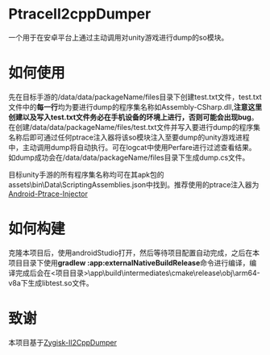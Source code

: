 # PtraceIl2cppDumper
一个用于在安卓平台上通过主动调用对unity游戏进行dump的so模块。

# 如何使用
先在目标手游的/data/data/packageName/files目录下创建test.txt文件，test.txt文件中的**每一行**均为要进行dump的程序集名称如Assembly-CSharp.dll,**注意这里创建以及写入test.txt文件务必在手机设备的环境上进行，否则可能会出现bug**。在创建/data/data/packageName/files/test.txt文件并写入要进行dump的程序集名称后即可通过任何ptrace注入器将该so模块注入至要dump的unity游戏进程中，主动调用dump将自动执行。可在logcat中使用Perfare进行过滤查看结果。如dump成功会在/data/data/packageName/files目录下生成dump.cs文件。

目标unity手游的所有程序集名称均可在其apk包的assets\bin\Data\ScriptingAssemblies.json中找到。推荐使用的ptrace注入器为[Android-Ptrace-Injector](https://github.com/reveny/Android-Ptrace-Injector)


# 如何构建
克隆本项目后，使用androidStudio打开，然后等待项目配置自动完成，之后在本项目目录下使用**gradlew :app:externalNativeBuildRelease**命令进行编译，编译完成后会在<项目目录>\app\build\intermediates\cmake\release\obj\arm64-v8a下生成libtest.so文件。



# 致谢
本项目基于[Zygisk-Il2CppDumper](https://github.com/Perfare/Zygisk-Il2CppDumper)